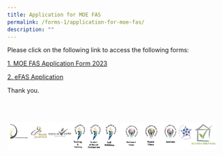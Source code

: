 ```yaml
---
title: Application for MOE FAS
permalink: /forms-1/application-for-moe-fas/
description: ""
---
```

Please click on the following link to access the following forms:

[1. MOE FAS Application Form 2023](/files/Forms/MOE_FAS%20Application%20Form%20R.pdf)

[2\. eFAS Application](/files/Forms/eFAS%20Application.pdf)
  

Thank you.

<br>
<br>
<br>

<style>  
img {  
  display: block;  
  margin-left: auto;  
  margin-right: auto;  
}  
</style>  
<body><img src="/images/banner_awards_.png" alt="banner awards" style="width:95%;">